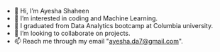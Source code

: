 - 👋 Hi, I’m Ayesha Shaheen
- 👀 I’m interested in coding and Machine Learning.
- 🌱 I graduated from  Data Analytics bootcamp at Columbia university.
- 💞️ I’m looking to collaborate on projects.
- 📫 Reach me through my email "ayesha.da7@gmail.com".

<!---
Ayesha-da/Ayesha-da is a ✨ special ✨ repository because its `README.md` (this file) appears on your GitHub profile.
You can click the Preview link to take a look at your changes.
--->
